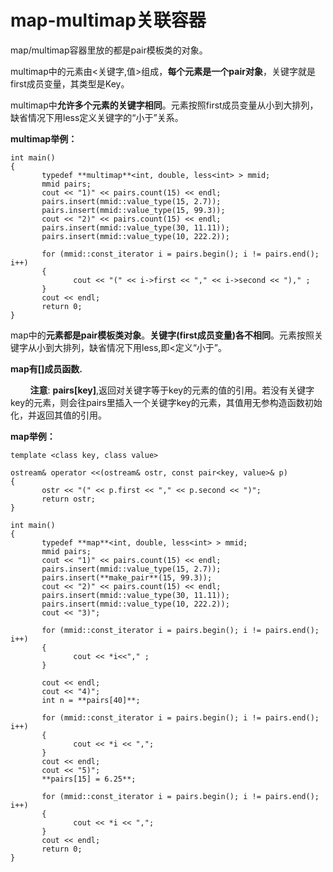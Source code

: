  # map-multimap关联容器

 map/multimap容器里放的都是pair模板类的对象。

multimap中的元素由<关键字,值>组成，**每个元素是一个pair对象**，关键字就是first成员变量，其类型是Key。

multimap中**允许多个元素的关键字相同**。元素按照first成员变量从小到大排列，缺省情况下用less<Key>定义关键字的“小于”关系。

**multimap举例：**
```
int main()
{
       typedef **multimap**<int, double, less<int> > mmid;
       mmid pairs;
       cout << "1)" << pairs.count(15) << endl;
       pairs.insert(mmid::value_type(15, 2.7));
       pairs.insert(mmid::value_type(15, 99.3));
       cout << "2)" << pairs.count(15) << endl;
       pairs.insert(mmid::value_type(30, 11.11));
       pairs.insert(mmid::value_type(10, 222.2));

       for (mmid::const_iterator i = pairs.begin(); i != pairs.end(); i++)
       {
              cout << "(" << i->first << "," << i->second << ")," ;
       }
       cout << endl;
       return 0;
}
```
map中的**元素都是pair模板类对象**。**关键字(first成员变量)各不相同**。元素按照关键字从小到大排列，缺省情况下用less<key>,即<定义“小于”。

**map有[]成员函数.**

&nbsp;&nbsp;&nbsp;&nbsp;&nbsp;&nbsp;&nbsp;&nbsp;**注意**: **pairs[key]**,返回对关键字等于key的元素的值的引用。若没有关键字key的元素，则会往pairs里插入一个关键字key的元素，其值用无参构造函数初始化，并返回其值的引用。

**map举例：**
```
template <class key, class value>

ostream& operator <<(ostream& ostr, const pair<key, value>& p)
{
       ostr << "(" << p.first << "," << p.second << ")";
       return ostr;
}

int main()
{
       typedef **map**<int, double, less<int> > mmid;
       mmid pairs;
       cout << "1)" << pairs.count(15) << endl;
       pairs.insert(mmid::value_type(15, 2.7));
       pairs.insert(**make_pair**(15, 99.3));
       cout << "2)" << pairs.count(15) << endl;
       pairs.insert(mmid::value_type(30, 11.11));
       pairs.insert(mmid::value_type(10, 222.2));
       cout << "3)";

       for (mmid::const_iterator i = pairs.begin(); i != pairs.end(); i++)
       {
              cout << *i<<"," ;
       }

       cout << endl;
       cout << "4)";
       int n = **pairs[40]**;

       for (mmid::const_iterator i = pairs.begin(); i != pairs.end(); i++)
       {
              cout << *i << ",";
       }
       cout << endl;
       cout << "5)";
       **pairs[15] = 6.25**;

       for (mmid::const_iterator i = pairs.begin(); i != pairs.end(); i++)
       {
              cout << *i << ",";
       }
       cout << endl;
       return 0;
}
```